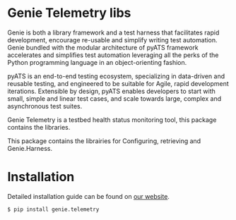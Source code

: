 # Genie Telemetry libs

Genie is both a library framework and a test harness that facilitates rapid
development, encourage re-usable and simplify writing test automation. Genie
bundled with the modular architecture of pyATS framework accelerates and
simplifies test automation leveraging all the perks of the Python programming
language in an object-orienting fashion.

pyATS is an end-to-end testing ecosystem, specializing in data-driven and
reusable testing, and engineered to be suitable for Agile, rapid development
iterations. Extensible by design, pyATS enables developers to start with small,
simple and linear test cases, and scale towards large, complex and asynchronous
test suites.

Genie Telemetry is a testbed health status monitoring tool, this package
contains the libraries.

[Cisco Devnet]: https://developer.cisco.com/

This package contains the librairies for Configuring, retrieving and
Genie.Harness.

# Installation

Detailed installation guide can be found on [our website].

[our website]: https://developer.cisco.com/site/pyats/

```
$ pip install genie.telemetry
```
